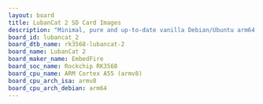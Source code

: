 ```yaml
---
layout: board
title: LubanCat 2 SD Card Images
description: "Minimal, pure and up-to-date vanilla Debian/Ubuntu arm64 SD card images for LubanCat 2 by EmbedFire, SoC: Rockchip RK3568, CPU ISA: armv8"
board_id: lubancat_2
board_dtb_name: rk3568-lubancat-2
board_name: LubanCat 2
board_maker_name: EmbedFire
board_soc_name: Rockchip RK3568
board_cpu_name: ARM Cortex A55 (armv8)
board_cpu_arch_isa: armv8
board_cpu_arch_debian: arm64
---
```

